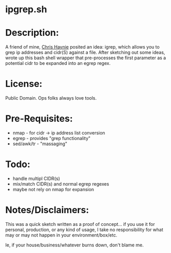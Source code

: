 # ipgrep.sh

# Description: 

A friend of mine, [Chris Haynie](https://github.com/saxophonicle) posited an idea: igrep, which allows
you to grep ip addresses and cidr(S) against a file. After sketching out
some ideas, wrote up this bash shell wrapper that pre-processes the first
parameter as a potential cidr to be expanded into an egrep regex.

# License:

Public Domain. Ops folks always love tools.

# Pre-Requisites:
- nmap       - for cidr -> ip address list conversion
- egrep      - provides "grep functionality"
- sed/awk/tr - "massaging"

# Todo:
- handle multipl CIDR(s)
- mix/match CIDR(s) and normal egrep regexes
- maybe not rely on nmap for expansion

# Notes/Disclaimers:

This was a quick sketch written as a proof of concept... if you use
it for personal, production, or any kind of usage, I take no
responsibility for what may or may not happen in your environment/box/etc.

Ie, if your house/business/whatever burns down, don't blame me.
